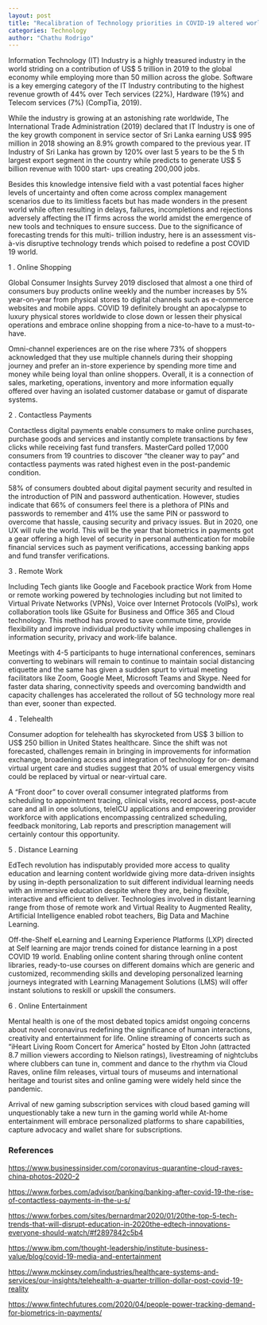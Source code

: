 ```yaml
---
layout: post
title: "Recalibration of Technology priorities in COVID-19 altered world."
categories: Technology
author: "Chathu Rodrigo"
---
```


Information Technology (IT) Industry is a highly treasured industry in the world striding on a
contribution of US$ 5 trillion in 2019 to the global economy while employing more than 50
million across the globe. Software is a key emerging category of the IT Industry contributing to
the highest revenue growth of 44% over Tech services (22%), Hardware (19%) and Telecom
services (7%) (CompTia, 2019).

While the industry is growing at an astonishing rate worldwide, The International Trade
Administration (2019) declared that IT Industry is one of the key growth component in service
sector of Sri Lanka earning US$ 995 million in 2018 showing an 8.9% growth compared to the
previous year. IT Industry of Sri Lanka has grown by 120% over last 5 years to be the 5 th largest
export segment in the country while predicts to generate US$ 5 billion revenue with 1000 start-
ups creating 200,000 jobs.

Besides this knowledge intensive field with a vast potential faces higher levels of uncertainty and
often come across complex management scenarios due to its limitless facets but has made
wonders in the present world while often resulting in delays, failures, incompletions and
rejections adversely affecting the IT firms across the world amidst the emergence of new tools
and techniques to ensure success. Due to the significance of forecasting trends for this multi-
trillion industry, here is an assessment vis-à-vis disruptive technology trends which poised to
redefine a post COVID 19 world.

1 . Online Shopping

Global Consumer Insights Survey 2019 disclosed that almost a one third of consumers buy
products online weekly and the number increases by 5% year-on-year from physical stores to
digital channels such as e-commerce websites and mobile apps. COVID 19 definitely brought an
apocalypse to luxury physical stores worldwide to close down or lessen their physical operations
and embrace online shopping from a nice-to-have to a must-to-have.

Omni-channel experiences are on the rise where 73% of shoppers acknowledged that they use
multiple channels during their shopping journey and prefer an in-store experience by spending
more time and money while being loyal than online shoppers. Overall, it is a connection of sales,
marketing, operations, inventory and more information equally offered over having an isolated
customer database or gamut of disparate systems.

2 . Contactless Payments

Contactless digital payments enable consumers to make online purchases, purchase goods and
services and instantly complete transactions by few clicks while receiving fast fund transfers.
MasterCard polled 17,000 consumers from 19 countries to discover “the cleaner way to pay” and
contactless payments was rated highest even in the post-pandemic condition.

58% of consumers doubted about digital payment security and resulted in the introduction of PIN
and password authentication. However, studies indicate that 66% of consumers feel there is a
plethora of PINs and passwords to remember and 41% use the same PIN or password to
overcome that hassle, causing security and privacy issues. But in 2020, one UX will rule the
world. This will be the year that biometrics in payments got a gear offering a high level of
security in personal authentication for mobile financial services such as payment verifications,
accessing banking apps and fund transfer verifications.

3 . Remote Work

Including Tech giants like Google and Facebook practice Work from Home or remote working
powered by technologies including but not limited to Virtual Private Networks (VPNs), Voice
over Internet Protocols (VoIPs), work collaboration tools like GSuite for Business and Office
365 and Cloud technology. This method has proved to save commute time, provide flexibility
and improve individual productivity while imposing challenges in information security, privacy
and work-life balance.

Meetings with 4-5 participants to huge international conferences, seminars converting to
webinars will remain to continue to maintain social distancing etiquette and the same has given a
sudden spurt to virtual meeting facilitators like Zoom, Google Meet, Microsoft Teams and
Skype. Need for faster data sharing, connectivity speeds and overcoming bandwidth and capacity
challenges has accelerated the rollout of 5G technology more real than ever, sooner than
expected.

4 . Telehealth

Consumer adoption for telehealth has skyrocketed from US$ 3 billion to US$ 250 billion in
United States healthcare. Since the shift was not forecasted, challenges remain in bringing in
improvements for information exchange, broadening access and integration of technology for on-
demand virtual urgent care and studies suggest that 20% of usual emergency visits could be
replaced by virtual or near-virtual care.

A “Front door” to cover overall consumer integrated platforms from scheduling to appointment
tracing, clinical visits, record access, post-acute care and all in one solutions, teleICU
applications and empowering provider workforce with applications encompassing centralized
scheduling, feedback monitoring, Lab reports and prescription management will certainly
contour this opportunity.

5 . Distance Learning

EdTech revolution has indisputably provided more access to quality education and learning
content worldwide giving more data-driven insights by using in-depth personalization to suit
different individual learning needs with an immersive education despite where they are, being
flexible, interactive and efficient to deliver. Technologies involved in distant learning range from
those of remote work and Virtual Reality to Augmented Reality, Artificial Intelligence enabled
robot teachers, Big Data and Machine Learning.

Off-the-Shelf eLearning and Learning Experience Platforms (LXP) directed at Self learning are
major trends coined for distance learning in a post COVID 19 world. Enabling online content
sharing through online content libraries, ready-to-use courses on different domains which are
generic and customized, recommending skills and developing personalized learning journeys
integrated with Learning Management Solutions (LMS) will offer instant solutions to reskill or
upskill the consumers.

6 . Online Entertainment

Mental health is one of the most debated topics amidst ongoing concerns about novel
coronavirus redefining the significance of human interactions, creativity and entertainment for
life. Online streaming of concerts such as “iHeart Living Room Concert for America” hosted by
Elton John (attracted 8.7 million viewers according to Nielson ratings), livestreaming of
nightclubs where clubbers can tune in, comment and dance to the rhythm via Cloud Raves,
online film releases, virtual tours of museums and international heritage and tourist sites and
online gaming were widely held since the pandemic.

Arrival of new gaming subscription services with cloud based gaming will unquestionably take a
new turn in the gaming world while At-home entertainment will embrace personalized platforms
to share capabilities, capture advocacy and wallet share for subscriptions.

### References

<https://www.businessinsider.com/coronavirus-quarantine-cloud-raves-china-photos-2020-2>

<https://www.forbes.com/advisor/banking/banking-after-covid-19-the-rise-of-contactless-payments-in-the-u-s/>

<https://www.forbes.com/sites/bernardmar2020/01/20the-top-5-tech-trends-that-will-disrupt-education-in-2020the-edtech-innovations-everyone-should-watch/#f2897842c5b4>

<https://www.ibm.com/thought-leadership/institute-business-value/blog/covid-19-media-and-entertainment>

<https://www.mckinsey.com/industries/healthcare-systems-and-services/our-insights/telehealth-a-quarter-trillion-dollar-post-covid-19-reality>

<https://www.fintechfutures.com/2020/04/people-power-tracking-demand-for-biometrics-in-payments/>